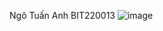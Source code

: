 Ngô Tuấn Anh 
BIT220013
![image](https://github.com/user-attachments/assets/634e1669-ed9f-4a95-9f9b-f22a9fb444c4)
